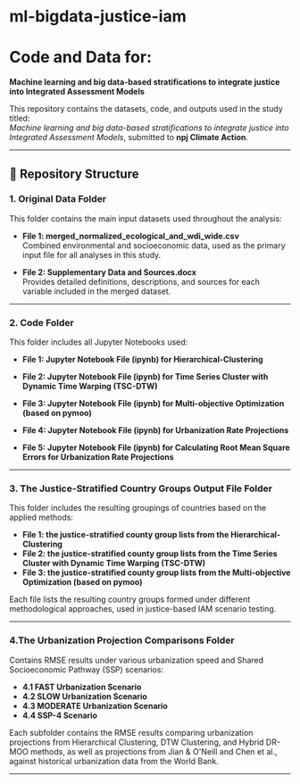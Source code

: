 # ml-bigdata-justice-iam
# Code and Data for:  
**Machine learning and big data-based stratifications to integrate justice into Integrated Assessment Models**

This repository contains the datasets, code, and outputs used in the study titled:  
*Machine learning and big data-based stratifications to integrate justice into Integrated Assessment Models*, submitted to **npj Climate Action**.

---

## 📁 Repository Structure

### 1. Original Data Folder

This folder contains the main input datasets used throughout the analysis:

- **File 1: merged_normalized_ecological_and_wdi_wide.csv**  
  Combined environmental and socioeconomic data, used as the primary input file for all analyses in this study.

- **File 2: Supplementary Data and Sources.docx**  
  Provides detailed definitions, descriptions, and sources for each variable included in the merged dataset.

---

### 2. Code Folder

This folder includes all Jupyter Notebooks used:

- **File 1: Jupyter Notebook File (ipynb) for Hierarchical-Clustering**  

- **File 2: Jupyter Notebook File (ipynb) for Time Series Cluster with Dynamic Time Warping (TSC-DTW)**  

- **File 3: Jupyter Notebook File (ipynb) for Multi-objective Optimization (based on pymoo)**  

- **File 4: Jupyter Notebook File (ipynb) for Urbanization Rate Projections**  

- **File 5: Jupyter Notebook File (ipynb) for Calculating Root Mean Square Errors for Urbanization Rate Projections**  

---

### 3. The Justice-Stratified Country Groups Output File Folder

This folder includes the resulting groupings of countries based on the applied methods:

- **File 1: the justice-stratified county group lists from the Hierarchical-Clustering**  
- **File 2: the justice-stratified county group lists from the Time Series Cluster with Dynamic Time Warping (TSC-DTW)**  
- **File 3: the justice-stratified county group lists from the Multi-objective Optimization (based on pymoo)**

Each file lists the resulting country groups formed under different methodological approaches, used in justice-based IAM scenario testing.

---

### 4.The Urbanization Projection Comparisons Folder

Contains RMSE results under various urbanization speed and Shared Socioeconomic Pathway (SSP) scenarios:

- **4.1 FAST Urbanization Scenario**  
- **4.2 SLOW Urbanization Scenario**  
- **4.3 MODERATE Urbanization Scenario**  
- **4.4 SSP-4 Scenario**

Each subfolder contains the RMSE results comparing urbanization projections from Hierarchical Clustering, DTW Clustering, and Hybrid DR-MOO methods, as well as projections from Jian & O'Neill and Chen et al., against historical urbanization data from the World Bank.

---
